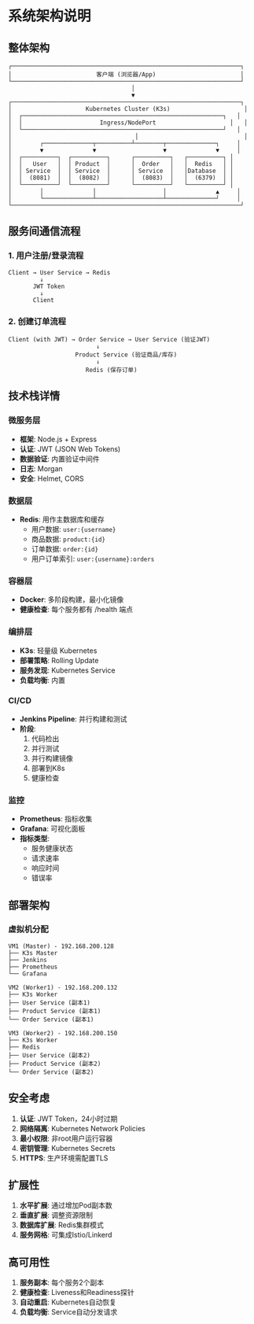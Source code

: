 # 系统架构说明

## 整体架构

```
┌─────────────────────────────────────────────────────────────────┐
│                        客户端 (浏览器/App)                        │
└─────────────────────────────────────────────────────────────────┘
                                   │
                                   ▼
┌─────────────────────────────────────────────────────────────────┐
│                     Kubernetes Cluster (K3s)                     │
│  ┌─────────────────────────────────────────────────────────┐   │
│  │                      Ingress/NodePort                     │   │
│  └─────────────────────────────────────────────────────────┘   │
│                                   │                              │
│        ┌──────────────┬──────────┴────────┬──────────────┐     │
│        ▼              ▼                   ▼              ▼     │
│  ┌──────────┐  ┌──────────┐      ┌──────────┐   ┌──────────┐ │
│  │   User   │  │ Product  │      │  Order   │   │  Redis   │ │
│  │ Service  │  │ Service  │      │ Service  │   │Database  │ │
│  │  (8081)  │  │  (8082)  │      │  (8083)  │   │  (6379)  │ │
│  └──────────┘  └──────────┘      └──────────┘   └──────────┘ │
│        │              │                   │              ▲     │
│        └──────────────┴───────────────────┴──────────────┘     │
└─────────────────────────────────────────────────────────────────┘
```

## 服务间通信流程

### 1. 用户注册/登录流程
```
Client → User Service → Redis
         ↓
       JWT Token
         ↓
       Client
```

### 2. 创建订单流程
```
Client (with JWT) → Order Service → User Service (验证JWT)
                         ↓
                   Product Service (验证商品/库存)
                         ↓
                      Redis (保存订单)
```

## 技术栈详情

### 微服务层
- **框架**: Node.js + Express
- **认证**: JWT (JSON Web Tokens)
- **数据验证**: 内置验证中间件
- **日志**: Morgan
- **安全**: Helmet, CORS

### 数据层
- **Redis**: 用作主数据库和缓存
  - 用户数据: `user:{username}`
  - 商品数据: `product:{id}`
  - 订单数据: `order:{id}`
  - 用户订单索引: `user:{username}:orders`

### 容器层
- **Docker**: 多阶段构建，最小化镜像
- **健康检查**: 每个服务都有 /health 端点

### 编排层
- **K3s**: 轻量级 Kubernetes
- **部署策略**: Rolling Update
- **服务发现**: Kubernetes Service
- **负载均衡**: 内置

### CI/CD
- **Jenkins Pipeline**: 并行构建和测试
- **阶段**:
  1. 代码检出
  2. 并行测试
  3. 并行构建镜像
  4. 部署到K8s
  5. 健康检查

### 监控
- **Prometheus**: 指标收集
- **Grafana**: 可视化面板
- **指标类型**:
  - 服务健康状态
  - 请求速率
  - 响应时间
  - 错误率

## 部署架构

### 虚拟机分配
```
VM1 (Master) - 192.168.200.128
├── K3s Master
├── Jenkins
├── Prometheus
└── Grafana

VM2 (Worker1) - 192.168.200.132
├── K3s Worker
├── User Service (副本1)
├── Product Service (副本1)
└── Order Service (副本1)

VM3 (Worker2) - 192.168.200.150
├── K3s Worker
├── Redis
├── User Service (副本2)
├── Product Service (副本2)
└── Order Service (副本2)
```

## 安全考虑

1. **认证**: JWT Token，24小时过期
2. **网络隔离**: Kubernetes Network Policies
3. **最小权限**: 非root用户运行容器
4. **密钥管理**: Kubernetes Secrets
5. **HTTPS**: 生产环境需配置TLS

## 扩展性

1. **水平扩展**: 通过增加Pod副本数
2. **垂直扩展**: 调整资源限制
3. **数据库扩展**: Redis集群模式
4. **服务网格**: 可集成Istio/Linkerd

## 高可用性

1. **服务副本**: 每个服务2个副本
2. **健康检查**: Liveness和Readiness探针
3. **自动重启**: Kubernetes自动恢复
4. **负载均衡**: Service自动分发请求